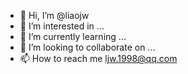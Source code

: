 - 👋 Hi, I’m @liaojw
- 👀 I’m interested in ...
- 🌱 I’m currently learning ...
- 💞️ I’m looking to collaborate on ...
- 📫 How to reach me ljw.1998@qq.com

<!---
liaojw1998/liaojw1998 is a ✨ special ✨ repository because its `README.md` (this file) appears on your GitHub profile.
You can click the Preview link to take a look at your changes.
--->
